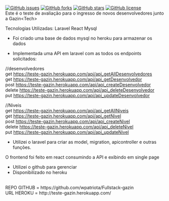 <a href="https://github.com/wpatriota/Crud-Laravel-React/issues"><img alt="GitHub issues" src="https://img.shields.io/github/issues/wpatriota/Crud-Laravel-React"></a>
<a href="https://github.com/wpatriota/Crud-Laravel-React/network"><img alt="GitHub forks" src="https://img.shields.io/github/forks/wpatriota/Crud-Laravel-React"></a>
<a href="https://github.com/wpatriota/Crud-Laravel-React/stargazers"><img alt="GitHub stars" src="https://img.shields.io/github/stars/wpatriota/Crud-Laravel-React"></a>
<a href="https://github.com/wpatriota/Crud-Laravel-React"><img alt="GitHub license" src="https://img.shields.io/github/license/wpatriota/Crud-Laravel-React"></a>
<br />
Este é o teste de avaliação para o ingresso de novos desenvolvedores junto a Gazin&lt;Tech>

Tecnologias Utilizadas:
Laravel
React
Mysql

* Foi criado uma base de dados mysql no heroku para armazenar os dados<br/>

* Implementada uma API em laravel com as todos os endpoints solicitados:

//desenvolvedores<br/>
get  https://teste-gazin.herokuapp.com/api/api_getAllDesenvolvedores <br/>
get  https://teste-gazin.herokuapp.com/api/api_getDesenvolvedor<br/>
post https://teste-gazin.herokuapp.com/api/api_createDesenvolvedor<br/>
delete https://teste-gazin.herokuapp.com/api/api_deleteDesenvolvedor<br/>
put https://teste-gazin.herokuapp.com/api/api_updateDesenvolvedor<br/>

//Niveis<br/>
get  https://teste-gazin.herokuapp.com/api/api_getAllNiveis<br/>
get  https://teste-gazin.herokuapp.com/api/api_getNivel<br/>
post https://teste-gazin.herokuapp.com/api/api_createNivel<br/>
delete https://teste-gazin.herokuapp.com/api/api_deleteNivel<br/>
put https://teste-gazin.herokuapp.com/api/api_updateNivel<br/>

* Utilizei o laravel para criar as model, migration, apicontroller e outras funções. <br/>

O frontend foi feito em react consumindo a API e exibindo em single page<br/>

* Utilizei o github para gerenciar
* Disponibilizado no heroku

<br/>
REPO GITHUB = https://github.com/wpatriota/Fullstack-gazin<br/>
URL HEROKU = http://teste-gazin.herokuapp.com/
